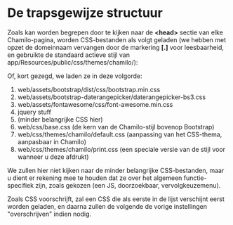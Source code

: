 # De trapsgewijze structuur

Zoals kan worden begrepen door te kijken naar de **&lt;head&gt;** sectie van elke Chamilo-pagina, worden CSS-bestanden als volgt geladen \(we hebben met opzet de domeinnaam vervangen door de markering **\[.\]** voor leesbaarheid, en gebruikte de standaard actieve stijl van app/Resources/public/css/themes/chamilo/\):

Of, kort gezegd, we laden ze in deze volgorde:

1. web/assets/bootstrap/dist/css/bootstrap.min.css
2. web/assets/bootstrap-daterangepicker/daterangepicker-bs3.css
3. web/assets/fontawesome/css/font-awesome.min.css
4. jquery stuff
5. \(minder belangrijke CSS hier\)
6. web/css/base.css \(de kern van de Chamilo-stijl bovenop Bootstrap\)
7. web/css/themes/chamilo/default.css \(aanpassing van het CSS-thema, aanpasbaar in Chamilo\)
8. web/css/themes/chamilo/print.css \(een speciale versie van de stijl voor wanneer u deze afdrukt\)

We zullen hier niet kijken naar de minder belangrijke CSS-bestanden, maar u dient er rekening mee te houden dat ze over het algemeen functie-specifiek zijn, zoals gekozen \(een JS, doorzoekbaar, vervolgkeuzemenu\).

Zoals CSS voorschrijft, zal een CSS die als eerste in de lijst verschijnt eerst worden geladen, en daarna zullen de volgende de vorige instellingen "overschrijven" indien nodig.
